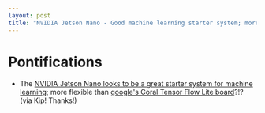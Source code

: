 ```yaml
---
layout: post
title: "NVIDIA Jetson Nano - Good machine learning starter system; more flexible than google's Coral TFLite board?!?"
---
```


# Pontifications

* The [NVIDIA Jetson Nano looks to be  a great starter system  for machine learning](https://developer.nvidia.com/embedded/buy/jetson-nano-devkit); more flexible than [google's Coral Tensor Flow Lite  board](https://coral.withgoogle.com/products/dev-board/)?!? (via Kip! Thanks!)